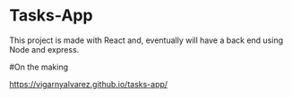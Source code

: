 # Tasks-App

This project is made with React and, eventually will have a back end using Node and express. 

#On the making

https://vigarnyalvarez.github.io/tasks-app/
